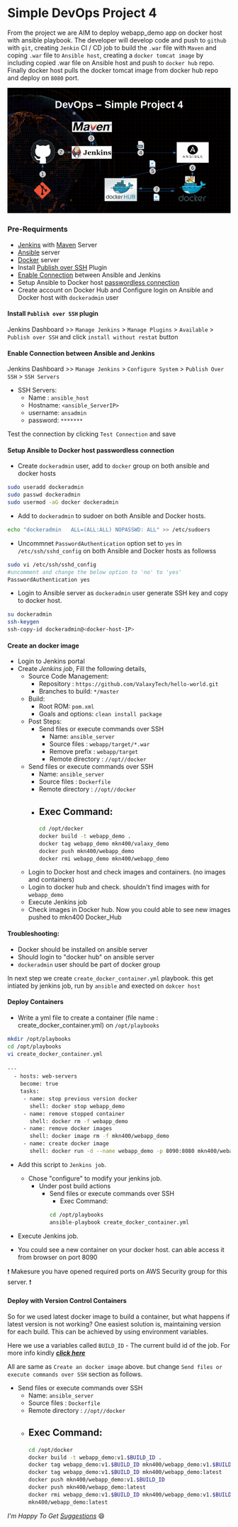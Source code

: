 # Simple DevOps Project 4

  From the project we are AIM to deploy webapp_demo app on docker host with ansible playbook. The developer will develop code and push to `github` with `git`, creating `Jenkin` CI / CD job to build the `.war` file with `Maven` and coping `.war` file to `Ansible host`, creating a `docker tomcat image` by including copied .war file on Ansible host and push to `docker hub` repo. Finally docker host pulls the docker tomcat image from docker hub repo and deploy on `8080` port.

![Devops-project-4](./img/devops-4.png)

### Pre-Requirments

- [Jenkins](../../Jenkins/Jenkins_installation.md) with [Maven](../../Maven/Maven_installation.md) Server
- [Ansible](../../Jenkins/Jenkins_installation.md) server
- [Docker](../../Docker/installation/) server
- Install [Publish over SSH](#publish_over_ssh) Plugin
- [Enable Connection](#connect_ansible_jenkins) between Ansible and Jenkins
- Setup Ansible to Docker host [passwordless connection](#connect_ansible_docker)
- Create account on Docker Hub and Configure login on Ansible and Docker host with `dockeradmin` user

<a name="publish_over_ssh"></a>
#### Install `Publish over SSH` plugin

Jenkins Dashboard >> `Manage Jenkins` > `Manage Plugins` > `Available` > `Publish over SSH` and click `install without restat` button

<a name="connect_ansible_jenkins"></a>
#### Enable Connection between Ansible and Jenkins

Jenkins Dashboard >> `Manage Jenkins` > `Configure System` > `Publish Over SSH` > `SSH Servers`

- SSH Servers:
  - Name : `ansible_host`
  - Hostname: `<ansible_ServerIP>`
  - username: `ansadmin`
  - password: `*******`

Test the connection by clicking `Test Connection` and save

<a name="connect_ansible_docker"></a>
#### Setup Ansible to Docker host passwordless connection

- Create `dockeradmin` user, add to `docker` group on both ansible and docker hosts
~~~sh
sudo useradd dockeradmin
sudo passwd dockeradmin
sudo usermod -aG docker dockeradmin
~~~
- Add to `dockeradmin` to sudoer on both Ansible and Docker hosts.
~~~sh
echo "dockeradmin	ALL=(ALL:ALL) NOPASSWD: ALL" >> /etc/sudoers
~~~
- Uncommnet `PasswordAuthentication` option set to `yes` in `/etc/ssh/sshd_config` on both Ansible and Docker hosts as followss
~~~sh
sudo vi /etc/ssh/sshd_config
#uncomment and change the below option to 'no' to 'yes'
PasswordAuthentication yes
~~~
- Login to Ansible server as `dockeradmin` user generate SSH key and copy to docker host.
~~~sh
su dockeradmin
ssh-keygen
ssh-copy-id dockeradmin@<docker-host-IP>
~~~

#### Create an docker image

- Login to Jenkins portal
- Create _Jenkins job_, Fill the following details,
  - Source Code Management:
    - Repository : `https://github.com/ValaxyTech/hello-world.git`
    - Branches to build: `*/master`
  - Build:
    - Root ROM: `pom.xml`
    - Goals and options: `clean install package`
  - Post Steps:
    - Send files or execute commands over SSH
      - Name: `ansible_server`
      - Source files : `webapp/target/*.war`
      - Remove prefix : `webapp/target`
      - Remote directory : `//opt//docker`
  - Send files or execute commands over SSH
    - Name: `ansible_server`
    - Source files : `Dockerfile`
    - Remote directory : `//opt//docker`
    - Exec Command:
      -
      ~~~sh
      cd /opt/docker
      docker build -t webapp_demo .
      docker tag webapp_demo mkn400/valaxy_demo
      docker push mkn400/webapp_demo
      docker rmi webapp_demo mkn400/webapp_demo
      ~~~
  - Login to Docker host and check images and containers. (no images and containers)
  - Login to docker hub and check. shouldn't find images with for `webapp_demo`
  - Execute Jenkins job
  - Check images in Docker hub. Now you could able to see new images pushed to mkn400 Docker_Hub

#### Troubleshooting:
- Docker should be installed on ansible server
- Should login to "docker hub" on ansible server
- `dockeradmin` user should be part of docker group

In next step we create `create_docker_container.yml` playbook. this get intiated by jenkins job, run by `ansible` and exected on `dokcer host`

#### Deploy Containers

- Write a yml file to create a container (file name : create_docker_container.yml) on `/opt/playbooks`

~~~sh
mkdir /opt/playbooks
cd /opt/playbooks
vi create_docker_container.yml

---
  - hosts: web-servers
    become: true
    tasks:
     - name: stop previous version docker
       shell: docker stop webapp_demo
     - name: remove stopped container
       shell: docker rm -f webapp_demo	  
     - name: remove docker images
       shell: docker image rm -f mkn400/webapp_demo
     - name: create docker image
       shell: docker run -d --name webapp_demo -p 8090:8080 mkn400/webapp_demo
~~~

- Add this script to `Jenkins job`.
  - Chose "configure" to modify your jenkins job.
    - Under post build actions
      - Send files or execute commands over SSH
        - Exec Command:
        ~~~sh
        cd /opt/playbooks
        ansible-playbook create_docker_container.yml
        ~~~
- Execute Jenkins job.

- You could see a new container on your docker host. can able access it from browser on port 8090

:exclamation: Makesure you have opened required ports on AWS Security group for this server. :exclamation:

#### Deploy with Version Control Containers

So for we used latest docker image to build a container, but what happens if latest version is not working?
One easiest solution is, maintaining version for each build. This can be achieved by using environment variables.

Here we use a variables called `BUILD_ID` - The current build id of the job. For more info kindly _**[click here](https://wiki.jenkins.io/display/JENKINS/Building+a+software+project)**_

All are same as `Create an docker image` above. but change `Send files or execute commands over SSH` section as follows.

- Send files or execute commands over SSH
  - Name: `ansible_server`
  - Source files : `Dockerfile`
  - Remote directory : `//opt//docker`
  - Exec Command:
    -
    ~~~sh
    cd /opt/docker
    docker build -t webapp_demo:v1.$BUILD_ID .
    docker tag webapp_demo:v1.$BUILD_ID mkn400/webapp_demo:v1.$BUILD_ID
    docker tag webapp_demo:v1.$BUILD_ID mkn400/webapp_demo:latest
    docker push mkn400/webapp_demo:v1.$BUILD_ID
    docker push mkn400/webapp_demo:latest
    docker rmi webapp_demo:v1.$BUILD_ID mkn400/webapp_demo:v1.$BUILD_ID
    mkn400/webapp_demo:latest
    ~~~


_I'm Happy To Get [Suggestions](https://forms.gle/UPiN8UrHikj9UR5UA)_ :smile:
